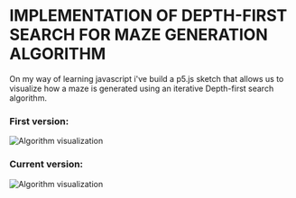 # IMPLEMENTATION OF DEPTH-FIRST SEARCH FOR MAZE GENERATION ALGORITHM

On my way of learning javascript i've build a p5.js sketch that allows us to visualize how a maze is generated using an iterative Depth-first search algorithm.

### First version:

  ![Algorithm visualization](https://media.giphy.com/media/JrSZtza0qmRFSEZ9mj/giphy.gif)

### Current version:

  ![Algorithm visualization](https://media.giphy.com/media/fXsnsudJOG8f1o8t0K/giphy.gif)


